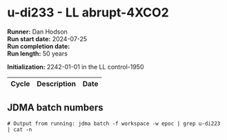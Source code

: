 # u-di233 - LL abrupt-4XCO2

**Runner:** Dan Hodson  
**Run start date:** 2024-07-25  
**Run completion date:**   
**Run length:** 50 years  

**Initialization:** 2242-01-01 in the LL control-1950

| Cycle | Description | Date |
| --- | --- | --- |

## JDMA batch numbers
```
# Output from running: jdma batch -f workspace -w epoc | grep u-di223 | cat -n

```
